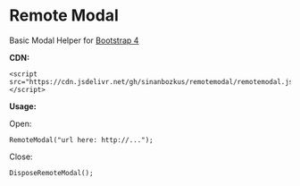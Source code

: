 # Remote Modal
Basic Modal Helper for [Bootstrap 4](https://getbootstrap.com)

**CDN:**
```
<script src="https://cdn.jsdelivr.net/gh/sinanbozkus/remotemodal/remotemodal.js"></script>
```

**Usage:**

Open:
```
RemoteModal("url here: http://...");
```

Close:
```
DisposeRemoteModal();
```
